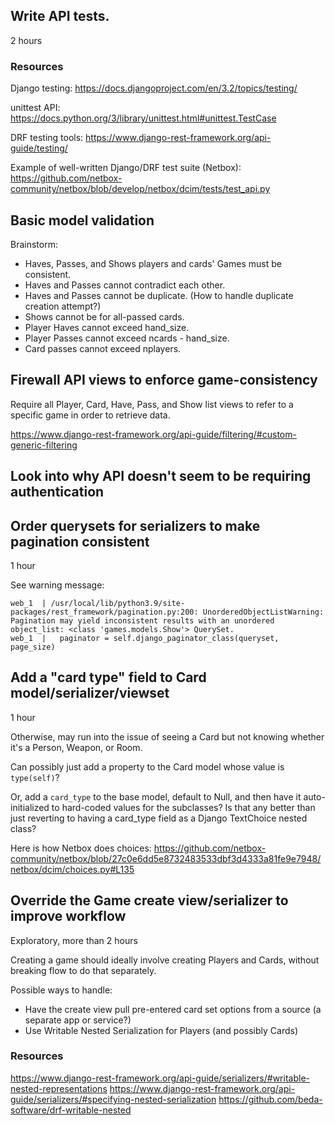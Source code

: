 ## Write API tests.

2 hours


### Resources

Django testing: https://docs.djangoproject.com/en/3.2/topics/testing/

unittest API: https://docs.python.org/3/library/unittest.html#unittest.TestCase

DRF testing tools: https://www.django-rest-framework.org/api-guide/testing/

Example of well-written Django/DRF test suite (Netbox): https://github.com/netbox-community/netbox/blob/develop/netbox/dcim/tests/test_api.py


## Basic model validation

Brainstorm:
- Haves, Passes, and Shows players and cards' Games must be consistent.
- Haves and Passes cannot contradict each other.
- Haves and Passes cannot be duplicate.  (How to handle duplicate creation
  attempt?)
- Shows cannot be for all-passed cards.
- Player Haves cannot exceed hand_size.
- Player Passes cannot exceed ncards - hand_size.
- Card passes cannot exceed nplayers.


## Firewall API views to enforce game-consistency

Require all Player, Card, Have, Pass, and Show list views to refer to a
specific game in order to retrieve data.

https://www.django-rest-framework.org/api-guide/filtering/#custom-generic-filtering


## Look into why API doesn't seem to be requiring authentication


## Order querysets for serializers to make pagination consistent

1 hour

See warning message:

```
web_1  | /usr/local/lib/python3.9/site-packages/rest_framework/pagination.py:200: UnorderedObjectListWarning: Pagination may yield inconsistent results with an unordered object_list: <class 'games.models.Show'> QuerySet.
web_1  |   paginator = self.django_paginator_class(queryset, page_size)
```


## Add a "card type" field to Card model/serializer/viewset

1 hour

Otherwise, may run into the issue of seeing a Card but not knowing whether it's
a Person, Weapon, or Room.

Can possibly just add a property to the Card model whose value is `type(self)`?

Or, add a `card_type` to the base model, default to Null, and then have it
auto-initialized to hard-coded values for the subclasses?  Is that any better
than just reverting to having a card_type field as a Django TextChoice nested
class?

Here is how Netbox does choices: https://github.com/netbox-community/netbox/blob/27c0e6dd5e8732483533dbf3d4333a81fe9e7948/netbox/dcim/choices.py#L135


## Override the Game create view/serializer to improve workflow

Exploratory, more than 2 hours

Creating a game should ideally involve creating Players and Cards, without
breaking flow to do that separately.

Possible ways to handle:
- Have the create view pull pre-entered card set options from a source (a separate app or service?)
- Use Writable Nested Serialization for Players (and possibly Cards)

### Resources

https://www.django-rest-framework.org/api-guide/serializers/#writable-nested-representations
https://www.django-rest-framework.org/api-guide/serializers/#specifying-nested-serialization
https://github.com/beda-software/drf-writable-nested
